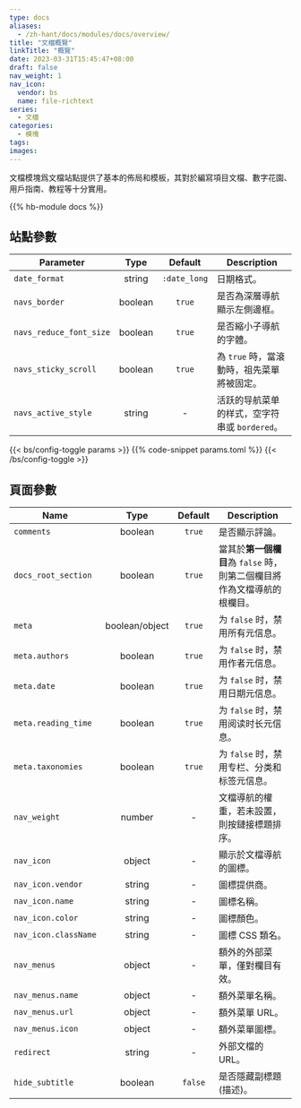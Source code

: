 ```yaml
---
type: docs
aliases:
  - /zh-hant/docs/modules/docs/overview/
title: "文檔概覽"
linkTitle: "概覽"
date: 2023-03-31T15:45:47+08:00
draft: false
nav_weight: 1
nav_icon:
  vendor: bs
  name: file-richtext
series:
  - 文檔
categories:
  - 模塊
tags:
images:
---
```


文檔模塊爲文檔站點提供了基本的佈局和模板，其對於編寫項目文檔、數字花園、用戶指南、教程等十分實用。

<!--more-->

{{% hb-module docs %}}

## 站點參數

| Parameter     |  Type  |   Default    | Description |
| ------------- | :----: | :----------: | ----------- |
| `date_format` | string | `:date_long` | 日期格式。  |
| `navs_border` | boolean|    `true`    | 是否為深層導航顯示左側邊框。 |
| `navs_reduce_font_size` | boolean | `true` | 是否縮小子導航的字體。 |
| `navs_sticky_scroll` | boolean | `true` | 為 `true` 時，當滾動時，祖先菜單將被固定。 |
| `navs_active_style` | string | - | 活跃的导航菜单的样式，空字符串或 `bordered`。 |

{{< bs/config-toggle params >}}
{{% code-snippet params.toml %}}
{{< /bs/config-toggle >}}

## 頁面參數

| Name                 |  Type   | Default | Description                                  |
| -------------------- | :-----: | :-----: | -------------------------------------------- |
| `comments`           | boolean | `true`  | 是否顯示評論。                               |
| `docs_root_section`  | boolean | `true`  | 當其於**第一個欄目**為 `false` 時，則第二個欄目將作為文檔導航的根欄目。 |
| `meta`     | boolean/object | `true` | 为 `false` 时，禁用所有元信息。 |
| `meta.authors` | boolean | `true` | 为 `false` 时，禁用作者元信息。|
| `meta.date`    | boolean | `true` | 为 `false` 时，禁用日期元信息。|
| `meta.reading_time` | boolean | `true` | 为 `false` 时，禁用阅读时长元信息。|
| `meta.taxonomies` | boolean | `true` | 为 `false` 时，禁用专栏、分类和标签元信息。|
| `nav_weight`         | number  |    -    | 文檔導航的權重，若未設置，則按鏈接標題排序。 |
| `nav_icon`           | object  |    -    | 顯示於文檔導航的圖標。                       |
| `nav_icon.vendor`    | string  |    -    | 圖標提供商。                                 |
| `nav_icon.name`      | string  |    -    | 圖標名稱。                                   |
| `nav_icon.color`     | string  |    -    | 圖標顏色。                                   |
| `nav_icon.className` | string  |    -    | 圖標 CSS 類名。                              |
| `nav_menus`          | object  |    -    | 額外的外部菜單，僅對欄目有效。                 |
| `nav_menus.name`     | object  |    -    | 額外菜單名稱。                               |
| `nav_menus.url`      | object  |    -    | 額外菜單 URL。                               |
| `nav_menus.icon`     | object  |    -    | 額外菜單圖標。                               |
| `redirect`           | string  |    -    | 外部文檔的 URL。                             |
| `hide_subtitle`      | boolean | `false` | 是否隱藏副標題(描述)。                        |
